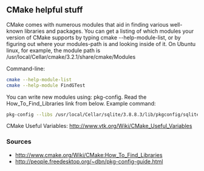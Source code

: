 ## CMake helpful stuff

CMake comes with numerous modules that aid in finding various well-known libraries and packages. You can get a listing of which modules your version of CMake supports by typing cmake --help-module-list, or by figuring out where your modules-path is and looking inside of it. On Ubuntu linux, for example, the module path is /usr/local/Cellar/cmake/3.2.1/share/cmake/Modules

Command-line:
```sh
cmake --help-module-list
cmake --help-module FindGTest
```

You can write new modules using: pkg-config. Read the How_To_Find_Libraries link from below. Example command:
```sh
pkg-config --libs /usr/local/Cellar/sqlite/3.8.8.3/lib/pkgconfig/sqlite3.pc
```

CMake Useful Variables:
http://www.vtk.org/Wiki/CMake_Useful_Variables

### Sources
- http://www.cmake.org/Wiki/CMake:How_To_Find_Libraries
- http://people.freedesktop.org/~dbn/pkg-config-guide.html
